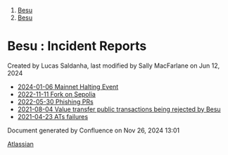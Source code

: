 1. [Besu](index.html)
2. [Besu](Besu_22151173.html)

# Besu : Incident Reports

Created by Lucas Saldanha, last modified by Sally MacFarlane on Jun 12, 2024

- [2024-01-06 Mainnet Halting Event](2024-01-06-Mainnet-Halting-Event_22156575.html)
- [2022-11-11 Fork on Sepolia](2022-11-11-Fork-on-Sepolia_22156880.html)
- [2022-05-30 Phishing PRs](2022-05-30-Phishing-PRs_22155636.html)
- [2021-08-04 Value transfer public transactions being rejected by Besu](2021-08-04-Value-transfer-public-transactions-being-rejected-by-Besu_22154964.html)
- [2021-04-23 ATs failures](2021-04-23-ATs-failures_22156876.html)

Document generated by Confluence on Nov 26, 2024 13:01

[Atlassian](http://www.atlassian.com/)
